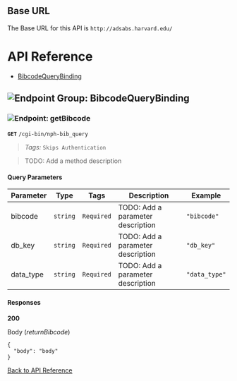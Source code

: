 # 



## Base URL

The Base URL for this API is `http://adsabs.harvard.edu/`






# <a name="api_reference"></a>API Reference

* [BibcodeQueryBinding](#bibcode_query_binding)

## <a name="bibcode_query_binding"></a>![Endpoint Group: ](https://apidocs.io/img/class.png "BibcodeQueryBinding") BibcodeQueryBinding


### <a name="get_bibcode"></a>![Endpoint: ](https://apidocs.io/img/method.png "getBibcode") getBibcode


**`GET`** `/cgi-bin/nph-bib_query`

> *Tags:*  ``` Skips Authentication ``` 

> TODO: Add a method description



#### Query Parameters
| Parameter | Type | Tags | Description | Example |
|-----------|------| ---- |-------------| ------- |
| bibcode | `string` |  ``` Required ```  | TODO: Add a parameter description | `"bibcode"` | 
| db_key | `string` |  ``` Required ```  | TODO: Add a parameter description | `"db_key"` | 
| data_type | `string` |  ``` Required ```  | TODO: Add a parameter description | `"data_type"` | 

#### Responses
**200** 

Body (_returnBibcode_) 
```
{
  "body": "body"
}
```


[Back to API Reference](#api_reference)

